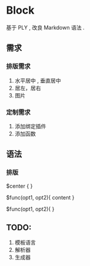 # Block

基于 PLY , 改良 Markdown 语法 .

## 需求

### 排版需求
1. 水平居中 , 垂直居中
2. 居左，居右
3. 图片

### 定制需求
1. 添加绑定插件
2. 添加函数


## 语法

### 排版

$center {
}

$func(opt1, opt2){
  content
}

$func(opt1, opt2){
}

## TODO:

1. 模板语言
2. 解析器
3. 生成器

